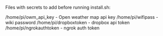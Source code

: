 Files with secrets to add before running install.sh:

/home/pi/owm_api_key - Open weather map api key
/home/pi/wifipass - wiki password
/home/pi/dropboxtoken - dropbox api token
/home/pi/ngrokauthtoken - ngrok auth token
